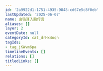 ```yaml
---
id: '2a9922d1-1751-4935-9848-cd67e5c8f0eb'
lastUpdated: '2025-06-07'
name: 虫钻耳入脑传言
aliases: []
layer: 2
eventDate: null
categoryId: cat_drHx4oqn
tagIds:
- tag_jKWvm6pa
timelineEvents: []
relations: []
titledLinks: []
---
```


